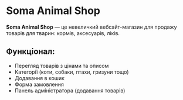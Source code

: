 # Soma Animal Shop

**Soma Animal Shop** — це невеличкий вебсайт-магазин для продажу товарів для тварин: кормів, аксесуарів, ліків.

## Функціонал:
- Перегляд товарів з цінами та описом
- Категорії (коти, собаки, птахи, гризуни тощо)
- Додавання в кошик
- Форма замовлення
- Панель адміністратора (додавання товарів)